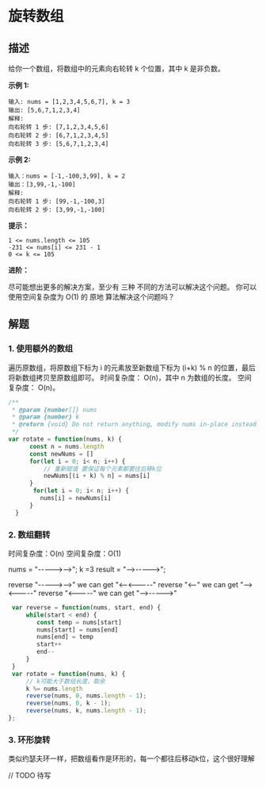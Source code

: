 # 旋转数组

## 描述

给你一个数组，将数组中的元素向右轮转 k 个位置，其中 k 是非负数。

**示例 1:**
```
输入: nums = [1,2,3,4,5,6,7], k = 3
输出: [5,6,7,1,2,3,4]
解释:
向右轮转 1 步: [7,1,2,3,4,5,6]
向右轮转 2 步: [6,7,1,2,3,4,5]
向右轮转 3 步: [5,6,7,1,2,3,4]
```

**示例 2:**
```
输入：nums = [-1,-100,3,99], k = 2
输出：[3,99,-1,-100]
解释: 
向右轮转 1 步: [99,-1,-100,3]
向右轮转 2 步: [3,99,-1,-100]
```

**提示：**
```
1 <= nums.length <= 105
-231 <= nums[i] <= 231 - 1
0 <= k <= 105
```

**进阶：**

尽可能想出更多的解决方案，至少有 三种 不同的方法可以解决这个问题。
你可以使用空间复杂度为 O(1) 的 原地 算法解决这个问题吗？


## 解题

### 1. 使用额外的数组

遍历原数组，将原数组下标为 i 的元素放至新数组下标为 (i+k) % n 的位置，最后将新数组拷贝至原数组即可。
时间复杂度： O(n)，其中 n 为数组的长度。
空间复杂度： O(n)。

```js
/**
 * @param {number[]} nums
 * @param {number} k
 * @return {void} Do not return anything, modify nums in-place instead.
 */
var rotate = function(nums, k) {
      const n = nums.length
      const newNums = []
      for(let i = 0; i< n; i++) {
          // 重新赋值 要保证每个元素都要往后移k位
          newNums[(i + k) % n] = nums[i]
      }
       for(let i = 0; i< n; i++) {
         nums[i] = newNums[i]
      }
  }
```



### 2. 数组翻转

时间复杂度：O(n)
空间复杂度：O(1)

nums = "----->-->"; k =3
result = "-->----->";

reverse "----->-->" we can get "<--<-----"
reverse "<--" we can get "--><-----"
reverse "<-----" we can get "-->----->"


```js
 var reverse = function(nums, start, end) {
     while(start < end) {
        const temp = nums[start]
        nums[start] = nums[end]
        nums[end] = temp
        start++
        end--
     }
 }
 var rotate = function(nums, k) {
     // k可能大于数组长度，取余
     k %= nums.length
     reverse(nums, 0, nums.length - 1);
     reverse(nums, 0, k - 1);
     reverse(nums, k, nums.length - 1);
};
```

### 3. 环形旋转

类似约瑟夫环一样，把数组看作是环形的，每一个都往后移动k位，这个很好理解

// TODO 待写
